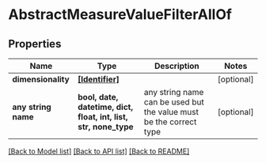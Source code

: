 # AbstractMeasureValueFilterAllOf


## Properties
Name | Type | Description | Notes
------------ | ------------- | ------------- | -------------
**dimensionality** | [**[Identifier]**](Identifier.md) |  | [optional] 
**any string name** | **bool, date, datetime, dict, float, int, list, str, none_type** | any string name can be used but the value must be the correct type | [optional]

[[Back to Model list]](../README.md#documentation-for-models) [[Back to API list]](../README.md#documentation-for-api-endpoints) [[Back to README]](../README.md)



